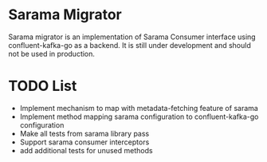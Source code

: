 # Sarama Migrator

Sarama migrator is an implementation of Sarama Consumer interface using confluent-kafka-go as a backend. It is still under
development and should not be used in production. 

# TODO List

- Implement mechanism to map with metadata-fetching feature of sarama
- Implement method mapping sarama configuration to confluent-kafka-go configuration 
- Make all tests from sarama library pass 
- Support sarama consumer interceptors
- add additional tests for unused methods
